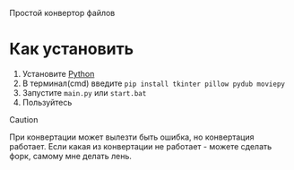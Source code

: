 Простой конвертор файлов

# Как установить
1. Установите [Python](https://www.python.org/)
2. В терминал(cmd) введите ``pip install tkinter pillow pydub moviepy``
3. Запустите ``main.py`` или ``start.bat``
4. Пользуйтесь

> [!CAUTION]
> При конвертации может вылезти быть ошибка, но конвертация работает. Если какая из конвертации не работает - можете сделать форк, самому мне делать лень.
